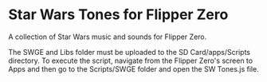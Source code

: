 # Star Wars Tones for Flipper Zero
A collection of Star Wars music and sounds for Flipper Zero.

The SWGE and Libs folder must be uploaded to the SD Card/apps/Scripts directory.
To execute the script, navigate from the Flipper Zero's screen to Apps and then go to the Scripts/SWGE folder and open the SW Tones.js file.
